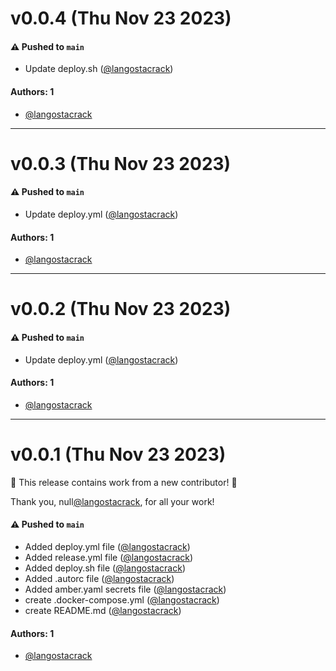 # v0.0.4 (Thu Nov 23 2023)

#### ⚠️ Pushed to `main`

- Update deploy.sh ([@langostacrack](https://github.com/langostacrack))

#### Authors: 1

- [@langostacrack](https://github.com/langostacrack)

---

# v0.0.3 (Thu Nov 23 2023)

#### ⚠️ Pushed to `main`

- Update deploy.yml ([@langostacrack](https://github.com/langostacrack))

#### Authors: 1

- [@langostacrack](https://github.com/langostacrack)

---

# v0.0.2 (Thu Nov 23 2023)

#### ⚠️ Pushed to `main`

- Update deploy.yml ([@langostacrack](https://github.com/langostacrack))

#### Authors: 1

- [@langostacrack](https://github.com/langostacrack)

---

# v0.0.1 (Thu Nov 23 2023)

:tada: This release contains work from a new contributor! :tada:

Thank you, null[@langostacrack](https://github.com/langostacrack), for all your work!

#### ⚠️ Pushed to `main`

- Added deploy.yml file ([@langostacrack](https://github.com/langostacrack))
- Added release.yml file ([@langostacrack](https://github.com/langostacrack))
- Added deploy.sh file ([@langostacrack](https://github.com/langostacrack))
- Added .autorc file ([@langostacrack](https://github.com/langostacrack))
- Added amber.yaml secrets file ([@langostacrack](https://github.com/langostacrack))
- create .docker-compose.yml ([@langostacrack](https://github.com/langostacrack))
- create README.md ([@langostacrack](https://github.com/langostacrack))

#### Authors: 1

- [@langostacrack](https://github.com/langostacrack)
